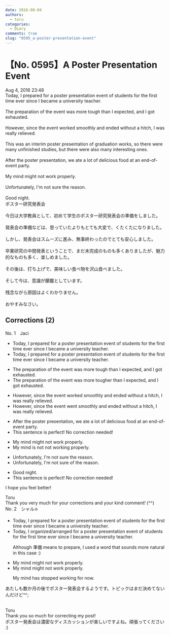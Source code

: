 ```yaml
---
date: 2016-08-04
authors:
  - toru
categories:
  - Diary
comments: true
slug: "0595_a-poster-presentation-event"
---
```


# 【No. 0595】A Poster Presentation Event
<div class="date">Aug 4, 2016 23:48</div>
<div id="post"><div id="body_show_ori">
Today, I prepared for a poster presentation event of students for the first time ever since I became a university teacher.<br/><br/>The preparation of the event was more tough than I expected, and I got exhausted.<br/><br/>However, since the event worked smoothly and ended without a hitch, I was really relieved.<br/><br/>This was an interim poster presentation of graduation works, so there were many unfinished studies, but there were also many interesting ones.<br/><br/>After the poster presentation, we ate a lot of delicious food at an end-of-event party.<br/><br/>My mind might not work properly.<br/><br/>Unfortunately, I'm not sure the reason.<br/><br/>Good night.
</div></div>

<!-- more -->

<div id="post_ja"><div id="body_show_mo">
ポスター研究発表会<br/><br/>今日は大学教員として、初めて学生のポスター研究発表会の準備をしました。<br/><br/>発表会の準備などは、思っていたよりもとても大変で、くたくたになりました。<br/><br/>しかし、発表会はスムーズに進み、無事終わったのでとても安心しました。<br/><br/>卒業研究の中間発表ということで、まだ未完成のものも多くありましたが、魅力的なものも多く、楽しめました。<br/><br/>その後は、打ち上げで、美味しい食べ物を沢山食べました。<br/><br/>そして今は、意識が朦朧としています。<br/><br/>残念ながら原因はよくわかりません。<br/><br/>おやすみなさい。
</div></div>

## Corrections (2)
<div id="block"><div class="first_name"> No. 1　<span class="just_name">Jaci</span></div><div id="block2">
<ul class="correction_field">
<li class="incorrect">Today, I prepared for a poster presentation event of students for the first time ever since I became a university teacher.</li>
<li class="corrected correct">
Today, I prepared for a poster presentation event of students for the first time<span class="f_red"> <span class="sline">ever</span></span> since I became a university teacher.
</li>
</ul>
<ul class="correction_field">
<li class="incorrect">The preparation of the event was more tough than I expected, and I got exhausted.</li>
<li class="corrected correct">
The preparation of the event was <span class="f_red">more</span><span class="f_blue"> tougher</span> than I expected, and I got exhausted.
</li>
</ul>
<ul class="correction_field">
<li class="incorrect">However, since the event worked smoothly and ended without a hitch, I was really relieved.</li>
<li class="corrected correct">
However, since the event <span class="f_blue">went</span> smoothly and ended without a hitch, I was really relieved.
</li>
</ul>
<ul class="correction_field">
<li class="incorrect">After the poster presentation, we ate a lot of delicious food at an end-of-event party.</li>
<li class="corrected perfect">This sentence is perfect! No correction needed!</li>
</ul>
<ul class="correction_field">
<li class="incorrect">My mind might not work properly.</li>
<li class="corrected correct">
My mind <span class="f_blue">is not</span> not <span class="f_blue">working</span> properly.
</li>
</ul>
<ul class="correction_field">
<li class="incorrect">Unfortunately, I'm not sure the reason.</li>
<li class="corrected correct">
Unfortunately, I'm not sure <span class="f_blue">of</span> the reason.
</li>
</ul>
<ul class="correction_field">
<li class="incorrect">Good night.</li>
<li class="corrected perfect">This sentence is perfect! No correction needed!</li>
</ul>
<p class="comment_small">
 I hope you feel better!
</p>

</div><div class="name"><span class="just_name">Toru</span><br>
Thank you very much for your corrections and your kind comment! (^^)
</div>
</div>
<div id="block"><div class="first_name"> No. 2　<span class="just_name">シャル❇️</span></div><div id="block2">
<ul class="correction_field">
<li class="incorrect">Today, I prepared for a poster presentation event of students for the first time ever since I became a university teacher.</li>
<li class="corrected correct">
Today, I <span class="f_blue">organized/arranged</span> for a poster presentation event of students for the first time ever since I became a university teacher.
<p class="correction_comment">Although 準備 means to prepare, I used a word that sounds more natural in this case :)</p>
</li>
</ul>
<ul class="correction_field">
<li class="incorrect">My mind might not work properly.</li>
<li class="corrected correct">
My mind might not work properly.
<p class="correction_comment">My mind has stopped working for now.</p>
</li>
</ul>
<p class="comment_small">
 あたしも数か月の後でポスター発表会するようです。トピックはまだ決めてないんだけど^^;
 <br/>
 <br/>
</p>

</div><div class="name"><span class="just_name">Toru</span><br>
Thank you so much for correcting my post!<br/>ポスター発表会は濃密なディスカッションが楽しいですよね。頑張ってください :)
</div>
</div>
